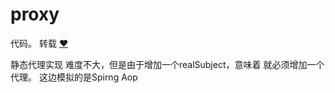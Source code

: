 # proxy
代码。
转载  [:heart:](https://www.cnblogs.com/maohuidong/p/7992894.html)​

静态代理实现
难度不大，但是由于增加一个realSubject，意味着 就必须增加一个代理。
这边模拟的是Spirng Aop
